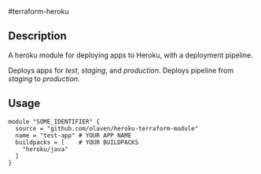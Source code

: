 #terraform-heroku

## Description 
A heroku module for deploying apps to Heroku, with 
a deployment pipeline. 

Deploys apps for _test_, _staging_, and _production_. 
Deploys pipeline from _staging_ to _production_. 

## Usage 
```hcl-terraform
module "SOME_IDENTIFIER" {
  source = "github.com/olaven/heroku-terraform-module"
  name = "test-app" # YOUR APP NAME
  buildpacks = [    # YOUR BUILDPACKS 
    "heroku/java"
  ]
}
```